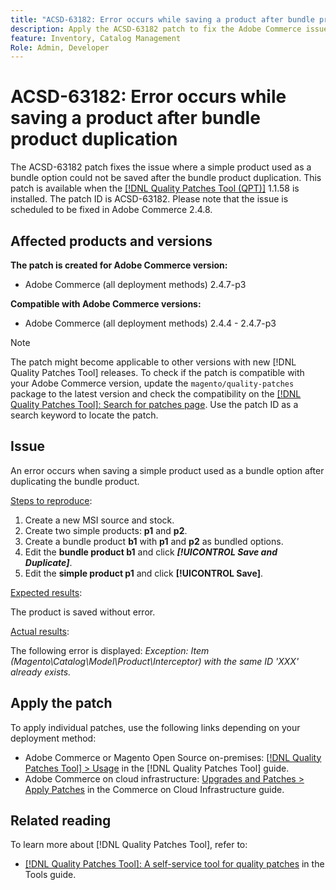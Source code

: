 ```yaml
---
title: "ACSD-63182: Error occurs while saving a product after bundle product duplication"
description: Apply the ACSD-63182 patch to fix the Adobe Commerce issue where an error occurs while saving a product after a bundle product is duplicated with MSI enabled.
feature: Inventory, Catalog Management
Role: Admin, Developer
---
```


# ACSD-63182: Error occurs while saving a product after bundle product duplication

The ACSD-63182 patch fixes the issue where a simple product used as a bundle option could not be saved after the bundle product duplication. This patch is available when the [[!DNL Quality Patches Tool (QPT)]](/help/tools/quality-patches-tool/quality-patches-tool-to-self-serve-quality-patches.md) 1.1.58 is installed. The patch ID is ACSD-63182. Please note that the issue is scheduled to be fixed in Adobe Commerce 2.4.8.

## Affected products and versions

**The patch is created for Adobe Commerce version:**

* Adobe Commerce (all deployment methods) 2.4.7-p3

**Compatible with Adobe Commerce versions:**

* Adobe Commerce (all deployment methods) 2.4.4 - 2.4.7-p3

>[!NOTE]
>
>The patch might become applicable to other versions with new [!DNL Quality Patches Tool] releases. To check if the patch is compatible with your Adobe Commerce version, update the `magento/quality-patches` package to the latest version and check the compatibility on the [[!DNL Quality Patches Tool]: Search for patches page](https://experienceleague.adobe.com/tools/commerce-quality-patches/index.html). Use the patch ID as a search keyword to locate the patch.

## Issue

An error occurs when saving a simple product used as a bundle option after duplicating the bundle product.

<u>Steps to reproduce</u>:

1. Create a new MSI source and stock.
1. Create two simple products: **p1** and **p2**.
1. Create a bundle product **b1** with **p1** and **p2** as bundled options.
1. Edit the **bundle product b1** and click ***[!UICONTROL Save and Duplicate]***.
1. Edit the **simple product p1** and click **[!UICONTROL Save]**. 

<u>Expected results</u>:

The product is saved without error.

<u>Actual results</u>:

The following error is displayed:
*Exception: Item (Magento\Catalog\Model\Product\Interceptor) with the same ID 'XXX' already exists.*

## Apply the patch

To apply individual patches, use the following links depending on your deployment method:

* Adobe Commerce or Magento Open Source on-premises: [[!DNL Quality Patches Tool] > Usage](/help/tools/quality-patches-tool/usage.md) in the [!DNL Quality Patches Tool] guide.
* Adobe Commerce on cloud infrastructure: [Upgrades and Patches > Apply Patches](https://experienceleague.adobe.com/docs/commerce-cloud-service/user-guide/develop/upgrade/apply-patches.html) in the Commerce on Cloud Infrastructure guide.

## Related reading

To learn more about [!DNL Quality Patches Tool], refer to:

* [[!DNL Quality Patches Tool]: A self-service tool for quality patches](/help/tools/quality-patches-tool/quality-patches-tool-to-self-serve-quality-patches.md) in the Tools guide.
